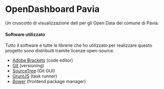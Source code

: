 # OpenDashboard Pavia

Un cruscotto di visualizzazione dati per gli Open Data del comune di Pavia.

#### Software utilizzato
Tutto il software e tutte le librerie che ho utilizzato per realizzare questo progetto sono distribuiti tramite licenze open-source.

- [Adobe Brackets]() (code editor)
- [Git]() (versioning)
- [SourceTree]() (Git GUI)
- [GruntJS]() (task runner)
- [Bower]() (frontend package manager)